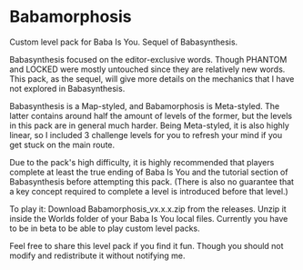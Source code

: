 # Babamorphosis
Custom level pack for Baba Is You. Sequel of Babasynthesis.

Babasynthesis focused on the editor-exclusive words. Though PHANTOM and LOCKED were mostly untouched since they are relatively new words. This pack, as the sequel, will give more details on the mechanics that I have not explored in Babasynthesis.

Babasynthesis is a Map-styled, and Babamorphosis is Meta-styled. The latter contains around half the amount of levels of the former, but the levels in this pack are in general much harder. Being Meta-styled, it is also highly linear, so I included 3 challenge levels for you to refresh your mind if you get stuck on the main route.

Due to the pack's high difficulty, it is highly recommended that players complete at least the true ending of Baba Is You and the tutorial section of Babasynthesis before attempting this pack. (There is also no guarantee that a key concept required to complete a level is introduced before that level.)

To play it: Download Babamorphosis_vx.x.x.zip from the releases. Unzip it inside the Worlds folder of your Baba Is You local files. Currently you have to be in beta to be able to play custom level packs.

Feel free to share this level pack if you find it fun. Though you should not modify and redistribute it without notifying me.
